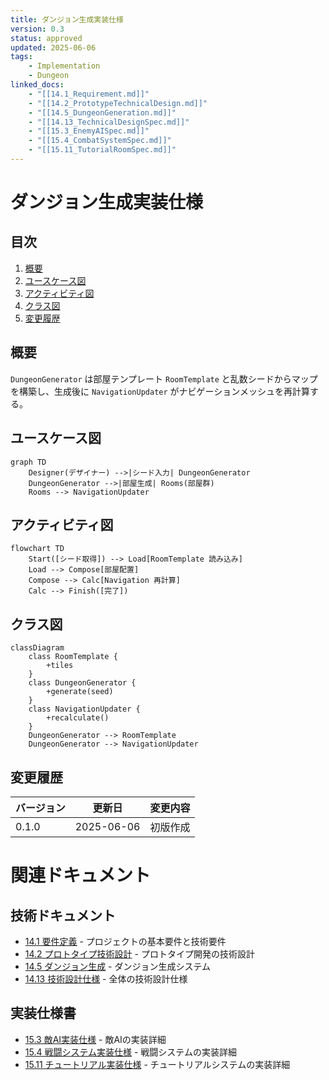 ```yaml
---
title: ダンジョン生成実装仕様
version: 0.3
status: approved
updated: 2025-06-06
tags:
    - Implementation
    - Dungeon
linked_docs:
    - "[[14.1_Requirement.md]]"
    - "[[14.2_PrototypeTechnicalDesign.md]]"
    - "[[14.5_DungeonGeneration.md]]"
    - "[[14.13_TechnicalDesignSpec.md]]"
    - "[[15.3_EnemyAISpec.md]]"
    - "[[15.4_CombatSystemSpec.md]]"
    - "[[15.11_TutorialRoomSpec.md]]"
---
```


# ダンジョン生成実装仕様

## 目次

1. [概要](#概要)
2. [ユースケース図](#ユースケース図)
3. [アクティビティ図](#アクティビティ図)
4. [クラス図](#クラス図)
5. [変更履歴](#変更履歴)

## 概要

`DungeonGenerator` は部屋テンプレート `RoomTemplate` と乱数シードからマップを構築し、生成後に `NavigationUpdater` がナビゲーションメッシュを再計算する。

## ユースケース図

```mermaid
graph TD
    Designer(デザイナー) -->|シード入力| DungeonGenerator
    DungeonGenerator -->|部屋生成| Rooms(部屋群)
    Rooms --> NavigationUpdater
```

## アクティビティ図

```mermaid
flowchart TD
    Start([シード取得]) --> Load[RoomTemplate 読み込み]
    Load --> Compose[部屋配置]
    Compose --> Calc[Navigation 再計算]
    Calc --> Finish([完了])
```

## クラス図

```mermaid
classDiagram
    class RoomTemplate {
        +tiles
    }
    class DungeonGenerator {
        +generate(seed)
    }
    class NavigationUpdater {
        +recalculate()
    }
    DungeonGenerator --> RoomTemplate
    DungeonGenerator --> NavigationUpdater
```

## 変更履歴

| バージョン | 更新日     | 変更内容 |
| ---------- | ---------- | -------- |
| 0.1.0      | 2025-06-06 | 初版作成 |

# 関連ドキュメント

## 技術ドキュメント
- [14.1 要件定義](14.1_Requirement.md) - プロジェクトの基本要件と技術要件
- [14.2 プロトタイプ技術設計](14.2_PrototypeTechnicalDesign.md) - プロトタイプ開発の技術設計
- [14.5 ダンジョン生成](14.5_DungeonGeneration.md) - ダンジョン生成システム
- [14.13 技術設計仕様](14.13_TechnicalDesignSpec.md) - 全体の技術設計仕様

## 実装仕様書
- [15.3 敵AI実装仕様](15.3_EnemyAISpec.md) - 敵AIの実装詳細
- [15.4 戦闘システム実装仕様](15.4_CombatSystemSpec.md) - 戦闘システムの実装詳細
- [15.11 チュートリアル実装仕様](15.11_TutorialRoomSpec.md) - チュートリアルシステムの実装詳細
